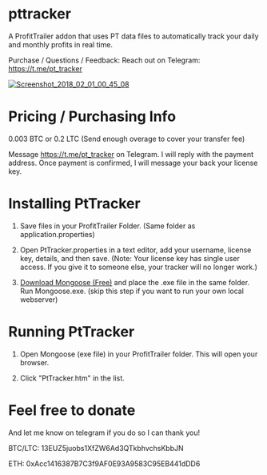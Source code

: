 # pttracker
A ProfitTrailer addon that uses PT data files to automatically track your daily and monthly profits in real time.

Purchase / Questions / Feedback: Reach out on Telegram: https://t.me/pt_tracker

<a href="https://ibb.co/msHzPR"><img src="https://preview.ibb.co/dQk8Jm/Screenshot_2018_02_01_00_45_08.jpg" alt="Screenshot_2018_02_01_00_45_08" border="0"></a>

<h1>Pricing / Purchasing Info</h1>
0.003 BTC or 0.2 LTC (Send enough overage to cover your transfer fee)

Message https://t.me/pt_tracker on Telegram. I will reply with the payment address. Once payment is confirmed, I will message your back your license key.

<h1>Installing PtTracker</h1>

1. Save files in your ProfitTrailer Folder. (Same folder as application.properties)

2. Open PtTracker.properties in a text editor, add your username, license key, details, and then save.
(Note: Your license key has single user access. If you give it to someone else, your tracker will no longer work.)

3. <a href="https://cesanta.com/binary.html">Download Mongoose (Free)</a> and place the .exe file in the same folder. Run Mongoose.exe. (skip this step if you want to run your own local webserver)

<h1>Running PtTracker</h1>

1. Open Mongoose (exe file) in your ProfitTrailer folder. This will open your browser.

2. Click "PtTracker.htm" in the list.


<h1>Feel free to donate</h1>

And let me know on telegram if you do so I can thank you!

BTC/LTC: 13EUZ5juobs1XfZW6Ad3QTkbhvchsKbbJN

ETH: 0xAcc1416387B7C3f9AF0E93A9583C95EB441dDD6
